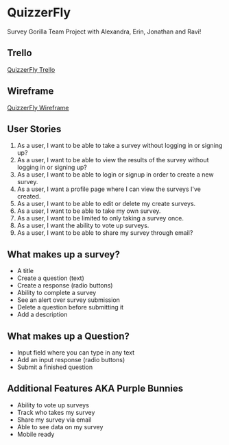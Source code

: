 QuizzerFly
==========

Survey Gorilla Team Project with Alexandra, Erin, Jonathan and Ravi!


Trello
-------

<a href="https://trello.com/b/HlbkbYtl/quizzerfly">QuizzerFly Trello</a>


Wireframe 
---------

<a href="https://erinjoansnyder.mybalsamiq.com/projects/surveygorilla/Survey%20Gorilla%20Wirefram">QuizzerFly Wireframe</a>



User Stories
-----------
1. As a user, I want to be able to take a survey without logging in or signing up?
2. As a user, I want to be able to view the results of the survey without logging in or signing up?
2. As a user, I want to be able to login or signup in order to create a new survey.
3. As a user, I want a profile page where I can view the surveys I've created.
3. As a user, I want to be able to edit or delete my create surveys.
4. As a user, I want to be able to take my own survey.
5. As a user, I want to be limited to only taking a survey once.
6. As a user, I want the ability to vote up surveys.
7. As a user, I want to be able to share my survey through email?



What makes up a survey?
----------------------
* A title
* Create a question (text)
* Create a response (radio buttons)
* Ability to complete a survey
* See an alert over survey submission
* Delete a question before submitting it
* Add a description

What makes up a Question? 
------------------------
* Input field where you can type in any text
* Add an input response (radio buttons)
* Submit a finished question


Additional Features  AKA Purple Bunnies
------------------
* Ability to vote up surveys
* Track who takes my survey
* Share my survey via email
* Able to see data on my survey
* Mobile ready


